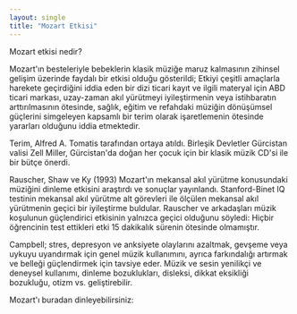 ```yaml
---
layout: single
title: "Mozart Etkisi"
---
```

Mozart etkisi nedir?

Mozart'ın besteleriyle bebeklerin klasik müziğe maruz kalmasının zihinsel gelişim üzerinde faydalı bir etkisi olduğu gösterildi;
Etkiyi çeşitli amaçlarla harekete geçirdiğini iddia eden bir dizi ticari kayıt ve ilgili materyal için ABD ticari markası, uzay-zaman akıl yürütmeyi iyileştirmenin veya istihbaratın arttırılmasının ötesinde, sağlık, eğitim ve refahdaki müziğin dönüşümsel güçlerini simgeleyen kapsamlı bir terim olarak işaretlemenin ötesinde yararları olduğunu iddia etmektedir.

Terim, Alfred A. Tomatis tarafından ortaya atıldı. Birleşik Devletler Gürcistan valisi Zell Miller, Gürcistan'da doğan her çocuk için bir klasik müzik CD'si ile bir bütçe önerdi.

Rauscher, Shaw ve Ky (1993) Mozart'ın mekansal akıl yürütme konusundaki müziğini dinleme etkisini araştırdı ve sonuçlar yayınlandı. Stanford-Binet IQ testinin mekansal akıl yürütme alt görevleri ile ölçülen mekansal akıl yürütmenin geçici bir iyileştirme buldular. Rauscher ve arkadaşları müzik koşulunun güçlendirici etkisinin yalnızca geçici olduğunu söyledi: Hiçbir öğrencinin test ettikleri etki 15 dakikalık sürenin ötesinde olmamıştır.

Campbell; stres, depresyon ve anksiyete olaylarını azaltmak, gevşeme veya uykuyu uyandırmak için genel müzik kullanımını, ayrıca farkındalığı artırmak ve belleği güçlendirmek için tavsiye eder. Müzik ve sesin yenilikçi ve deneysel kullanımı, dinleme bozuklukları, disleksi, dikkat eksikliği bozukluğu, otizm vs. geliştirebilir.

Mozart'ı buradan dinleyebilirsiniz:

<object type="application/x-shockwave-flash" width="224" height="50" data="https://www.youtube.com/v/7JmprpRIsEY?version=2&hd=1&theme=dark"><param name="movie" value="https://www.youtube.com/v/7JmprpRIsEY?version=2&hd=1&theme=dark" /><param name="wmode" value="transparent" /></object>
